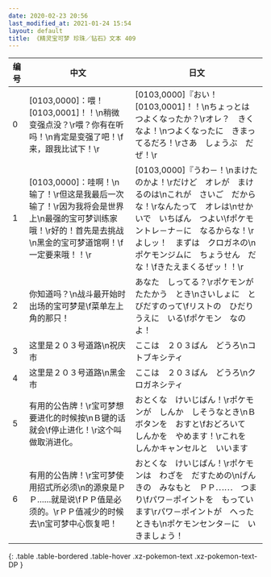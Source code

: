 ```yaml
---
date: 2020-02-23 20:56
last_modified_at: 2021-01-24 15:54
layout: default
title: 《精灵宝可梦 珍珠／钻石》文本 409
---
```

| 编号 | 中文 | 日文 |
| ---- | ---- | ---- |
| 0 | [0103,0000]：喂！[0103,0001]！！\n稍微变强点没？\r喂？你有在听吗！\n肯定是变强了吧！\f来，跟我比试下！\r | [0103,0000]『おい！　[0103,0001]！！\nちょっとは　つよくなったか？\rオレ？　きくなよ！\nつよくなったに　きまってるだろ！\rさあ　しょうぶ　だぜ！\r |
| 1 | [0103,0000]：哇啊！\n输了！\r但这是我最后一次输了！\r因为我将会是世界上\n最强的宝可梦训练家哦！\r好的！首先是去挑战\n黑金的宝可梦道馆啊！\f一定要来哦！！\r | [0103,0000]『うわ－！\nまけたのかよ！\rだけど　オレが　まけるのは\nこれが　さいご　だからな！\rなんたって　オレは\nせかいで　いちばん　つよい\fポケモントレ－ナ－に　なるからな！\rよしッ！　まずは　クロガネの\nポケモンジムに　ちょうせん　だな！\fきたえまくるぜッ！！\r |
| 2 | 你知道吗？\n战斗最开始时出场的宝可梦是\f菜单左上角的那只！ | あなた　しってる？\rポケモンが　たたかう　とき\nさいしょに　とびだすのって\fリストの　ひだりうえに　いる\fポケモン　なのよ！ |
| 3 | 这里是２０３号道路\n祝庆市 | ここは　２０３ばん　どうろ\nコトブキシティ |
| 4 | 这里是２０３号道路\n黑金市 | ここは　２０３ばん　どうろ\nクロガネシティ |
| 5 | 有用的公告牌！\r宝可梦想要进化的时候按\nＢ键的话就会\f停止进化！\r这个叫做取消进化。 | おとくな　けいじばん！\rポケモンが　しんか　しそうなとき\nＢボタンを　おすと\fおどろいて　しんかを　やめます！\rこれを　しんかキャンセルと　いいます |
| 6 | 有用的公告牌！\r宝可梦使用招式所必须\n的源泉是ＰＰ……就是说\fＰＰ值是必须的。\rＰＰ值减少的时候去\n宝可梦中心恢复吧！ | おとくな　けいじばん！\rポケモンは　わざを　だすための\nげんきの　みなもと　ＰＰ⋯⋯　つまり\fパワ－ポイントを　もっています\rパワ－ポイントが　へったときも\nポケモンセンタ－に　いきましょう！ |
{: .table .table-bordered .table-hover .xz-pokemon-text .xz-pokemon-text-DP }